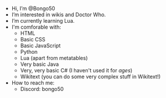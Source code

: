 - Hi, I’m @Bongo50
- I’m interested in wikis and Doctor Who.
- I’m currently learning Lua.
- I'm comforable with:
  - HTML
  - Basic CSS
  - Basic JavaScript
  - Python
  - Lua (apart from metatables)
  - Very basic Java
  - Very, very basic C# (I haven't used it for *ages*)
  - Wikitext (you can do some very complex stuff in Wikitext!)
- How to reach me:
  - Discord: bongo50
